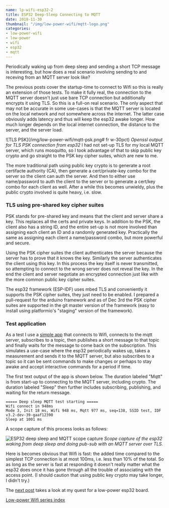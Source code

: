 ```yaml
---
name: lp-wifi-esp32-2
title: ESP32 Deep-Sleep Connecting to MQTT
date: 2018-11-30
thumbnail: "/img/low-power-wifi/mqtt-logo.png"
categories:
- low-power-wifi
- low-power
- wifi
- esp32
- mqtt
---
```


Periodically waking up from deep sleep and sending a short TCP message is interesting, but how does
a real scenario involving sending to and receving from an MQTT server look like?
<!--more-->

The previous posts cover the startup-time to connect to Wifi so this is really an extension of those
tests. To make it fully real, the connection to the MQTT server doesn't just use bare TCP connection 
but additionally encrypts it using TLS. So this is a full-on real scenario. The only aspect that
may not be accurate in some use-cases is that the MQTT server is located on the local network and
not somewhere across the internet. The latter case obviously adds latency and thus will keep the
esp32 awake longer. How much longer depends on the local internet connection, the
distance to the server, and the server load.

![TLS PSK](/img/low-power-wifi/mqtt-psk.png# fr w-30pct)
_Openssl output for TLS PSK connection from esp32_
I had not set-up TLS for my local MQTT server, which runs mosquitto, so I took advantage of that
to skip public key crypto and go straight to the PSK key cipher suites, which are new to me.

The more traditional path using public key crypto is to generate a root certifacte
authority (CA), then generate a cert/private-key combo for the server so the client can auth the
server. And then to either use name/password to auth the client to the server or to generate a
cert/key combo for each client as well. After a while this becomes unwieldy, plus the public
crypto involved is quite heavy, i.e. slow.

### TLS using pre-shared key cipher suites

PSK stands for pre-shared key and means that the client and server share a key. This replaces all
the certs and private keys. 
In addition to the PSK, the client also has a string ID,
and the entire set-up is not more involved than assigning each client an ID and a randomly generated key.
Practically the same as assigning each client a name/password combo, but more powerful and secure.

Using the PSK cipher suites the client authenticates the server because the server has to prove that
it knows the key. Similarly the server authenticates the client using this key.
In this process the key itself is
never transmitted, so attempting to connect to the wrong server does not reveal the key. In the
end the client and server negotiate an encrypted connection just like with the more common
public key cipher suites.

The esp32 framework (ESP-IDF) uses mbed TLS and conveniently it supports the PSK cipher suites, they
just need to be enabled. I prepared a pull-request for the arduino framework and as of Dec 3rd the
PSK cipher suites are supported in the git master version of the framework (easy to install using
platformio's "staging" version of the framework).

### Test application

As a test I use a [simple app](https://github.com/tve/low-power-wifi/tree/master/esp32-deep-sleep-mqtts)
that connects to Wifi, connects to the mqtt server, subscribes to a
topic, then publishes a short message to that topic and finally waits for the message to come back
on the subscription.
This simulates a use-case where the esp32 periodically wakes up, takes a measurement and sends it to
the MQTT server, but also subscribes to a topic so it can be sent commands to make changes or
perhaps to stay awake and accept interactive commands for a period if time.

The first text output of the app is shown below. The duration labeled "Mqtt" is from start-up to
connecting to the MQTT server, including crypto. The duration labeled "Sleep" then further includes
subscribing, publishing, and waiting for the return message.

```
===== Deep sleep MQTT test starting =====
Wifi connect in 948ms
Mode 3, Init 18 ms, Wifi 948 ms, Mqtt 977 ms, seq=138, SSID test, IDF v3.2-dev-39-gaaf12390
Sleep at 1001 ms
```

A scope capture of this process looks as follows:

![ESP32 deep sleep and MQTT scope capture](/img/low-power-wifi/esp32-deep-sleep-mqtt-annot.png)
_Scope capture of the esp32 waking from deep sleep and doing pub-sub with an MQTT server over TLS._

Here is becomes obvious that Wifi is fast: the added time compared to the simplest TCP connection is
at most 100ms, i.e. less than 10% of the total. So as long as the server is fast at responding it
doesn't really matter what the esp32 does once it has gone through all the trouble of associating
with the access point. (I should caution that using public key crypto may take longer, I didn't try.)

The [next post](/lp-wifi-esp32-boards) takes a look at my quest for a low-power esp32 board.

[Low-power Wifi series index](/categories/low-power-wifi)
